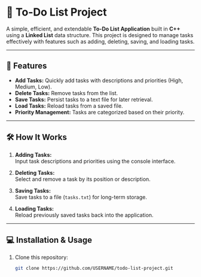 # 📝 To-Do List Project

A simple, efficient, and extendable **To-Do List Application** built in **C++** using a **Linked List** data structure. This project is designed to manage tasks effectively with features such as adding, deleting, saving, and loading tasks.

---

## 🌟 Features

- **Add Tasks:** Quickly add tasks with descriptions and priorities (High, Medium, Low).
- **Delete Tasks:** Remove tasks from the list.
- **Save Tasks:** Persist tasks to a text file for later retrieval.
- **Load Tasks:** Reload tasks from a saved file.
- **Priority Management:** Tasks are categorized based on their priority.
  

---

## 🛠️ How It Works

1. **Adding Tasks:**  
   Input task descriptions and priorities using the console interface.

2. **Deleting Tasks:**  
   Select and remove a task by its position or description.

3. **Saving Tasks:**  
   Save tasks to a file (`tasks.txt`) for long-term storage.

4. **Loading Tasks:**  
   Reload previously saved tasks back into the application.

---

## 💻 Installation & Usage

1. Clone this repository:
   ```bash
   git clone https://github.com/USERNAME/todo-list-project.git
